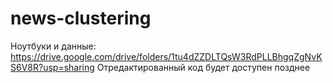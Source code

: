 # news-clustering

Ноутбуки и данные: https://drive.google.com/drive/folders/1tu4dZZDLTQsW3RdPLLBhgqZgNvKS6V8R?usp=sharing
Отредактированный код будет доступен позднее
